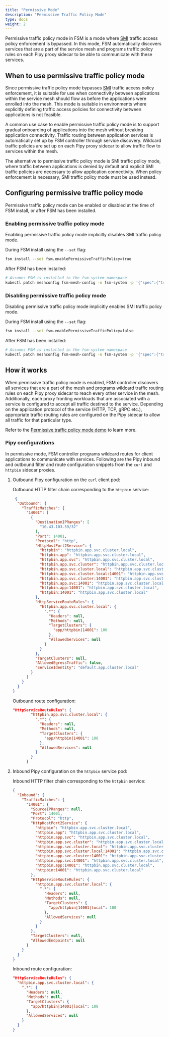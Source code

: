```yaml
---
title: "Permissive Mode"
description: "Permissive Traffic Policy Mode"
type: docs
weight: 2
---
```


Permissive traffic policy mode in FSM is a mode where [SMI][1] traffic access policy enforcement is bypassed. In this mode, FSM automatically discovers services that are a part of the service mesh and programs traffic policy rules on each Pipy proxy sidecar to be able to communicate with these services.

## When to use permissive traffic policy mode
Since permissive traffic policy mode bypasses [SMI][1] traffic access policy enforcement, it is suitable for use when connectivity between applications within the service mesh should flow as before the applications were enrolled into the mesh. This mode is suitable in environments
where explicitly defining traffic access policies for connectivity between applications is not feasible.

A common use case to enable permissive traffic policy mode is to support gradual onboarding of applications into the mesh without breaking application connectivity. Traffic routing between application services is automatically set up by FSM controller through service discovery. Wildcard traffic policies are set up on each Pipy proxy sidecar to allow traffic flow to services within the mesh.

The alternative to permissive traffic policy mode is SMI traffic policy mode, where traffic between applications is denied by default and explicit SMI traffic policies are necessary to allow application connectivity. When policy enforcement is necessary, SMI traffic policy mode must be used instead.

## Configuring permissive traffic policy mode
Permissive traffic policy mode can be enabled or disabled at the time of FSM install, or after FSM has been installed.

### Enabling permissive traffic policy mode

Enabling permissive traffic policy mode implicitly disables SMI traffic policy mode.

During FSM install using the `--set` flag:
```bash
fsm install --set fsm.enablePermissiveTrafficPolicy=true
```

After FSM has been installed:
```bash
# Assumes FSM is installed in the fsm-system namespace
kubectl patch meshconfig fsm-mesh-config -n fsm-system -p '{"spec":{"traffic":{"enablePermissiveTrafficPolicyMode":true}}}'  --type=merge
```

### Disabling permissive traffic policy mode

Disabling permissive traffic policy mode implicitly enables SMI traffic policy mode.

During FSM install using the `--set` flag:
```bash
fsm install --set fsm.enablePermissiveTrafficPolicy=false
```

After FSM has been installed:
```bash
# Assumes FSM is installed in the fsm-system namespace
kubectl patch meshconfig fsm-mesh-config -n fsm-system -p '{"spec":{"traffic":{"enablePermissiveTrafficPolicyMode":false}}}'  --type=merge
```

## How it works
When permissive traffic policy mode is enabled, FSM controller discovers all services that are a part of the mesh and programs wildcard traffic routing rules on each Pipy proxy sidecar to reach every other service in the mesh. Additionally, each proxy fronting workloads that are associated with a service is configured to accept all traffic destined to the service. Depending on the application protocol of the service (HTTP, TCP, gRPC etc.), appropriate traffic routing rules are configured on the Pipy sidecar to allow all traffic for that particular type.

Refer to the [Permissive traffic policy mode demo](/demos/permissive_traffic_mode) to learn more.

### Pipy configurations
In permissive mode, FSM controller programs wildcard routes for client applications to communicate with services. Following are the Pipy inbound and outbound filter and route configuration snippets from the `curl` and `httpbin` sidecar proxies.

1. Outbound Pipy configuration on the `curl` client pod:

    Outbound HTTP filter chain corresponding to the `httpbin` service:
    ```json
     {
      "Outbound": {
        "TrafficMatches": {
          "14001": [
            {
              "DestinationIPRanges": [
                "10.43.103.59/32"
              ],
              "Port": 14001,
              "Protocol": "http",
              "HttpHostPort2Service": {
                "httpbin": "httpbin.app.svc.cluster.local",
                "httpbin.app": "httpbin.app.svc.cluster.local",
                "httpbin.app.svc": "httpbin.app.svc.cluster.local",
                "httpbin.app.svc.cluster": "httpbin.app.svc.cluster.local",
                "httpbin.app.svc.cluster.local": "httpbin.app.svc.cluster.local",
                "httpbin.app.svc.cluster.local:14001": "httpbin.app.svc.cluster.local",
                "httpbin.app.svc.cluster:14001": "httpbin.app.svc.cluster.local",
                "httpbin.app.svc:14001": "httpbin.app.svc.cluster.local",
                "httpbin.app:14001": "httpbin.app.svc.cluster.local",
                "httpbin:14001": "httpbin.app.svc.cluster.local"
              },
              "HttpServiceRouteRules": {
                "httpbin.app.svc.cluster.local": {
                  ".*": {
                    "Headers": null,
                    "Methods": null,
                    "TargetClusters": {
                      "app/httpbin|14001": 100
                    },
                    "AllowedServices": null
                  }
                }
              },
              "TargetClusters": null,
              "AllowedEgressTraffic": false,
              "ServiceIdentity": "default.app.cluster.local"
            }
          ]
        }
      }
    }
    ```

    Outbound route configuration:
    ```json
    "HttpServiceRouteRules": {
            "httpbin.app.svc.cluster.local": {
              ".*": {
                "Headers": null,
                "Methods": null,
                "TargetClusters": {
                  "app/httpbin|14001": 100
                },
                "AllowedServices": null
              }
            }
          }
    ```

2. Inbound Pipy configuration on the `httpbin` service pod:

    Inbound HTTP filter chain corresponding to the `httpbin` service:
    ```json
    {
      "Inbound": {
        "TrafficMatches": {
          "14001": {
            "SourceIPRanges": null,
            "Port": 14001,
            "Protocol": "http",
            "HttpHostPort2Service": {
              "httpbin": "httpbin.app.svc.cluster.local",
              "httpbin.app": "httpbin.app.svc.cluster.local",
              "httpbin.app.svc": "httpbin.app.svc.cluster.local",
              "httpbin.app.svc.cluster": "httpbin.app.svc.cluster.local",
              "httpbin.app.svc.cluster.local": "httpbin.app.svc.cluster.local",
              "httpbin.app.svc.cluster.local:14001": "httpbin.app.svc.cluster.local",
              "httpbin.app.svc.cluster:14001": "httpbin.app.svc.cluster.local",
              "httpbin.app.svc:14001": "httpbin.app.svc.cluster.local",
              "httpbin.app:14001": "httpbin.app.svc.cluster.local",
              "httpbin:14001": "httpbin.app.svc.cluster.local"
            },
            "HttpServiceRouteRules": {
              "httpbin.app.svc.cluster.local": {
                ".*": {
                  "Headers": null,
                  "Methods": null,
                  "TargetClusters": {
                    "app/httpbin|14001|local": 100
                  },
                  "AllowedServices": null
                }
              }
            },
            "TargetClusters": null,
            "AllowedEndpoints": null
          }
        }
      }
    }
    ```

    Inbound route configuration:
    ```json
    "HttpServiceRouteRules": {
      "httpbin.app.svc.cluster.local": {
        ".*": {
          "Headers": null,
          "Methods": null,
          "TargetClusters": {
            "app/httpbin|14001|local": 100
          },
          "AllowedServices": null
        }
      }
    }
    ```

[1]: https://smi-spec.io/
